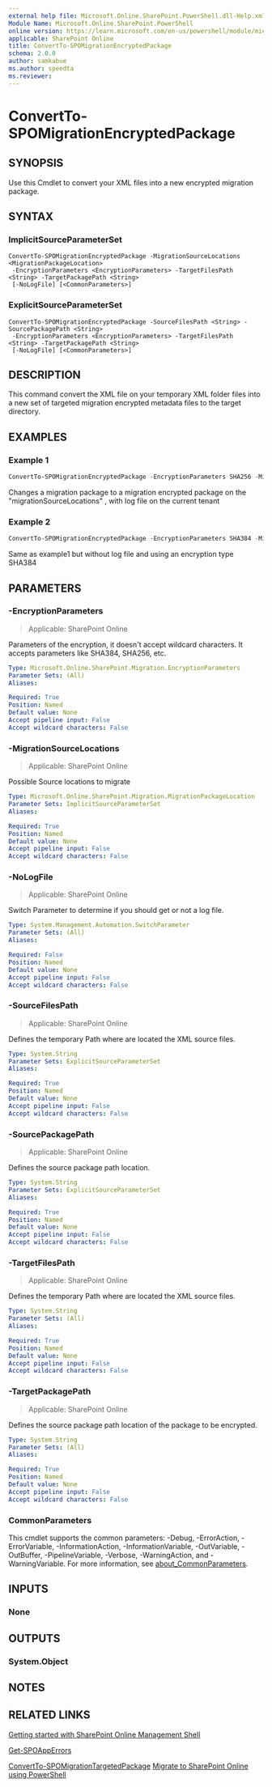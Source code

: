 ```yaml
---
external help file: Microsoft.Online.SharePoint.PowerShell.dll-Help.xml
Module Name: Microsoft.Online.SharePoint.PowerShell
online version: https://learn.microsoft.com/en-us/powershell/module/microsoft.online.sharepoint.powershell/convertto-spomigrationencryptedpackage
applicable: SharePoint Online
title: ConvertTo-SPOMigrationEncryptedPackage
schema: 2.0.0
author: samkabue
ms.author: speedta
ms.reviewer:
---
```


# ConvertTo-SPOMigrationEncryptedPackage

## SYNOPSIS

Use this Cmdlet to convert your XML files into a new encrypted migration package.

## SYNTAX

### ImplicitSourceParameterSet
```
ConvertTo-SPOMigrationEncryptedPackage -MigrationSourceLocations <MigrationPackageLocation>
 -EncryptionParameters <EncryptionParameters> -TargetFilesPath <String> -TargetPackagePath <String>
 [-NoLogFile] [<CommonParameters>]
```

### ExplicitSourceParameterSet
```
ConvertTo-SPOMigrationEncryptedPackage -SourceFilesPath <String> -SourcePackagePath <String>
 -EncryptionParameters <EncryptionParameters> -TargetFilesPath <String> -TargetPackagePath <String>
 [-NoLogFile] [<CommonParameters>]
```

## DESCRIPTION

This command convert the XML file on your temporary XML folder files into a new set of targeted migration encrypted metadata files to the target directory.

## EXAMPLES

### Example 1

```powershell
ConvertTo-SPOMigrationEncryptedPackage -EncryptionParameters SHA256 -MigrationSourceLocations $MigrationPackageLocation -NoLogFile -TargetFilesPath $TargetFilesPath -TargetPackagePath $TargetPackagePath
```

Changes a migration package to a migration encrypted package on the "migrationSourceLocations" , with log file on the current tenant

### Example 2

```powershell
ConvertTo-SPOMigrationEncryptedPackage -EncryptionParameters SHA384 -MigrationSourceLocations $MigrationPackageLocation  -TargetFilesPath $TargetFilesPath -TargetPackagePath $TargetPackagePath
```

Same as example1 but without log file and using an encryption type SHA384

## PARAMETERS

### -EncryptionParameters

> Applicable: SharePoint Online

Parameters of the encryption, it doesn't accept wildcard characters.
It accepts parameters like SHA384, SHA256, etc.

```yaml
Type: Microsoft.Online.SharePoint.Migration.EncryptionParameters
Parameter Sets: (All)
Aliases:

Required: True
Position: Named
Default value: None
Accept pipeline input: False
Accept wildcard characters: False
```

### -MigrationSourceLocations

> Applicable: SharePoint Online

Possible Source locations to migrate

```yaml
Type: Microsoft.Online.SharePoint.Migration.MigrationPackageLocation
Parameter Sets: ImplicitSourceParameterSet
Aliases:

Required: True
Position: Named
Default value: None
Accept pipeline input: False
Accept wildcard characters: False
```

### -NoLogFile

> Applicable: SharePoint Online

Switch Parameter to determine if you should get or not a log file.

```yaml
Type: System.Management.Automation.SwitchParameter
Parameter Sets: (All)
Aliases:

Required: False
Position: Named
Default value: None
Accept pipeline input: False
Accept wildcard characters: False
```

### -SourceFilesPath

> Applicable: SharePoint Online

Defines the temporary Path where are located the XML source files.

```yaml
Type: System.String
Parameter Sets: ExplicitSourceParameterSet
Aliases:

Required: True
Position: Named
Default value: None
Accept pipeline input: False
Accept wildcard characters: False
```

### -SourcePackagePath

> Applicable: SharePoint Online

Defines the source package path location.

```yaml
Type: System.String
Parameter Sets: ExplicitSourceParameterSet
Aliases:

Required: True
Position: Named
Default value: None
Accept pipeline input: False
Accept wildcard characters: False
```

### -TargetFilesPath

> Applicable: SharePoint Online

Defines the temporary Path where are located the XML source files.

```yaml
Type: System.String
Parameter Sets: (All)
Aliases:

Required: True
Position: Named
Default value: None
Accept pipeline input: False
Accept wildcard characters: False
```

### -TargetPackagePath

> Applicable: SharePoint Online

Defines the source package path location of the package to be encrypted.

```yaml
Type: System.String
Parameter Sets: (All)
Aliases:

Required: True
Position: Named
Default value: None
Accept pipeline input: False
Accept wildcard characters: False
```

### CommonParameters

This cmdlet supports the common parameters: -Debug, -ErrorAction, -ErrorVariable, -InformationAction, -InformationVariable, -OutVariable, -OutBuffer, -PipelineVariable, -Verbose, -WarningAction, and -WarningVariable. For more information, see [about_CommonParameters](https://go.microsoft.com/fwlink/?LinkID=113216).

## INPUTS

### None

## OUTPUTS

### System.Object

## NOTES

## RELATED LINKS

[Getting started with SharePoint Online Management Shell](/powershell/sharepoint/sharepoint-online/connect-sharepoint-online)

[Get-SPOAppErrors](Get-SPOAppErrors.md)

[ConvertTo-SPOMigrationTargetedPackage](ConvertTo-SPOMigrationTargetedPackage.md)
[Migrate to SharePoint Online using PowerShell](/sharepointmigration/overview-spmt-ps-cmdlets)
